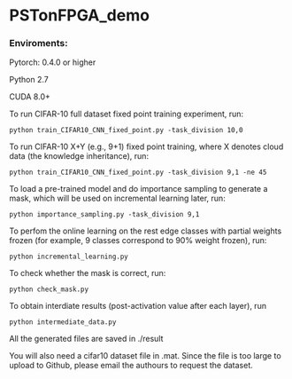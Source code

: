 # PSTonFPGA_demo

### Enviroments:

Pytorch: 0.4.0 or higher

Python 2.7

CUDA 8.0+

To run CIFAR-10 full dataset fixed point training experiment, run:
	
	python train_CIFAR10_CNN_fixed_point.py -task_division 10,0
	
	
To run CIFAR-10 X+Y (e.g., 9+1) fixed point training,  where X denotes cloud data (the knowledge inheritance), run:
	
	python train_CIFAR10_CNN_fixed_point.py -task_division 9,1 -ne 45

To load a pre-trained model and do importance sampling to generate a mask, which will be used on incremental learning later, run:

	python importance_sampling.py -task_division 9,1
	
	
To perfom the online learning on the rest edge classes with partial weights frozen (for example, 9 classes correspond to 90% weight frozen), run:
	
	python incremental_learning.py 
	
To check whether the mask is correct, run: 

	python check_mask.py

To obtain interdiate results (post-activation value after each layer), run 

	python intermediate_data.py

All the generated files are saved in ./result

You will also need a cifar10 dataset file in .mat. Since the file is too large to upload to Github, please email the authours to request the dataset.
	
	
